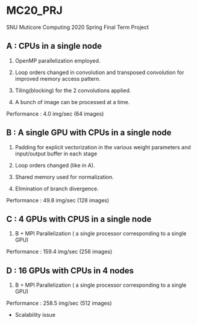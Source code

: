 # MC20_PRJ
SNU Muticore Computing 2020 Spring Final Term Project

## A : CPUs in a single node
1. OpenMP parallelization employed.

2. Loop orders changed in convolution and transposed convolution for improved memory access pattern.

3. Tiling(blocking) for the 2 convolutions applied.

4. A bunch of image can be processed at a time. 

Performance : 4.0 img/sec (64 images)

## B : A single GPU with CPUs in a single node
1. Padding for explicit vectorization in the various weight parameters and input/output buffer in each stage

2. Loop orders changed (like in A).

3. Shared memory used for normalization.

4. Elimination of branch divergence.

Performance : 49.8 img/sec (128 images)

## C : 4 GPUs with CPUS in a single node

1. B + MPI Parallelization ( a single processor corresponding to a single GPU)

Performance : 159.4 img/sec (256 images)

## D : 16 GPUs with CPUs in 4 nodes

1. B + MPI Parallelization ( a single processor corresponding to a single GPU)

Performance : 258.5 img/sec (512 images)
* Scalability issue
